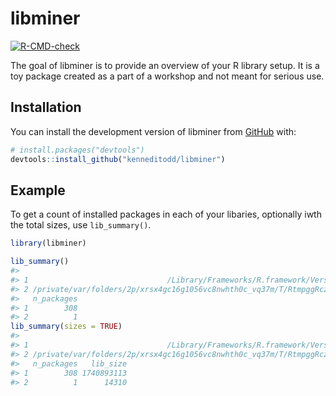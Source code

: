 
<!-- README.md is generated from README.Rmd. Please edit that file -->

# libminer

<!-- badges: start -->

[![R-CMD-check](https://github.com/kenneditodd/libminer/actions/workflows/R-CMD-check.yaml/badge.svg)](https://github.com/kenneditodd/libminer/actions/workflows/R-CMD-check.yaml)
<!-- badges: end -->

The goal of libminer is to provide an overview of your R library setup.
It is a toy package created as a part of a workshop and not meant for
serious use.

## Installation

You can install the development version of libminer from
[GitHub](https://github.com/) with:

``` r
# install.packages("devtools")
devtools::install_github("kenneditodd/libminer")
```

## Example

To get a count of installed packages in each of your libaries,
optionally iwth the total sizes, use `lib_summary()`.

``` r
library(libminer)

lib_summary()
#>                                                                                        Library
#> 1                               /Library/Frameworks/R.framework/Versions/4.2/Resources/library
#> 2 /private/var/folders/2p/xrsx4gc16g1056vc8nwhth0c_vq37m/T/RtmpggRczF/temp_libpath4ced639b78fa
#>   n_packages
#> 1        308
#> 2          1
lib_summary(sizes = TRUE)
#>                                                                                        Library
#> 1                               /Library/Frameworks/R.framework/Versions/4.2/Resources/library
#> 2 /private/var/folders/2p/xrsx4gc16g1056vc8nwhth0c_vq37m/T/RtmpggRczF/temp_libpath4ced639b78fa
#>   n_packages   lib_size
#> 1        308 1740893113
#> 2          1      14310
```

